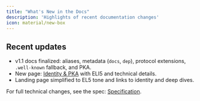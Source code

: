 ```yaml
---
title: "What's New in the Docs"
description: 'Highlights of recent documentation changes'
icon: material/new-box
---
```


## Recent updates

- v1.1 docs finalized: aliases, metadata (`docs`, `dep`), protocol extensions, `.well-known` fallback, and PKA.
- New page: [Identity & PKA](identity_pka.md) with ELI5 and technical details.
- Landing page simplified to EL5 tone and links to identity and deep dives.

For full technical changes, see the spec: [Specification](../specification.md).
